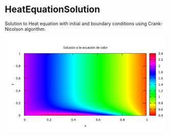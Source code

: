 # HeatEquationSolution

Solution to Heat equation with initial and boundary conditions using Crank-Nicolson algorithm. 

![Test Image 1](heateqnCN.png)
